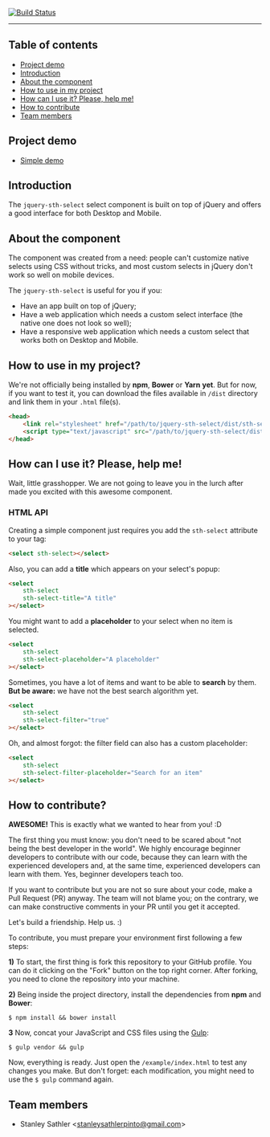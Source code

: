 [![Build Status](https://travis-ci.org/StanleySathler/jquery-sth-select.svg?branch=master)](https://travis-ci.org/StanleySathler/jquery-sth-select)

---
## Table of contents
* [Project demo](#project-demo)
* [Introduction](#introduction)
* [About the component](#about-the-component)
* [How to use in my project](#how-to-use-in-my-project)
* [How can I use it? Please, help me!](#how-can-i-use-it-please-help-me)
* [How to contribute](#how-to-contribute)
* [Team members](#team-members)

## Project demo
* [Simple demo](https://stanleysathler.github.io/jquery-sth-select/example/)

## Introduction
The `jquery-sth-select` select component is built on top of jQuery and offers a good interface for both Desktop and Mobile.

## About the component
The component was created from a need: people can't customize native selects using CSS without tricks, and most custom selects in jQuery don't work so well on mobile devices.

The `jquery-sth-select` is useful for you if you:
* Have an app built on top of jQuery;
* Have a web application which needs a custom select interface (the native one does not look so well);
* Have a responsive web application which needs a custom select that works both on Desktop and Mobile.

## How to use in my project?
We're not officially being installed by **npm**, **Bower** or **Yarn** **yet**. But for now, if you want to test it, you can download the files available in `/dist` directory and link them in your `.html` file(s).

```html
<head>
	<link rel="stylesheet" href="/path/to/jquery-sth-select/dist/sth-select.css" />
	<script type="text/javascript" src="/path/to/jquery-sth-select/dist/sth-select.js"></script>
</head>
```

## How can I use it? Please, help me!
Wait, little grasshopper. We are not going to leave you in the lurch after made you excited with this awesome component.

### HTML API
Creating a simple component just requires you add the `sth-select` attribute to your tag:
```html
<select sth-select></select>
```

Also, you can add a **title** which appears on your select's popup:
```html
<select
	sth-select
	sth-select-title="A title"
></select>
```

You might want to add a **placeholder** to your select when no item is selected.
```html
<select
	sth-select
	sth-select-placeholder="A placeholder"
></select>
```

Sometimes, you have a lot of items and want to be able to **search** by them. **But be aware:** we have not the best search algorithm yet.
```html
<select
	sth-select
	sth-select-filter="true"
></select>
```

Oh, and almost forgot: the filter field can also has a custom placeholder:
```html
<select
	sth-select
	sth-select-filter-placeholder="Search for an item"
></select>
```

## How to contribute?
**AWESOME!** This is exactly what we wanted to hear from you! :D

The first thing you must know: you don't need to be scared about "not being the best developer in the world". We highly encourage beginner developers to contribute with our code, because they can learn with the experienced developers and, at the same time, experienced developers can learn with them. Yes, beginner developers teach too.

If you want to contribute but you are not so sure about your code, make a Pull Request (PR) anyway. The team will not blame you; on the contrary, we can make constructive comments in your PR until you get it accepted.

Let's build a friendship. Help us. :)

To contribute, you must prepare your environment first following a few steps:

**1)** To start, the first thing is fork this repository to your GitHub profile. You can do it clicking on the "Fork" button on the top right corner. After forking, you need to clone the repository into your machine.

**2)** Being inside the project directory, install the dependencies from **npm** and **Bower**:
```
$ npm install && bower install
```

**3** Now, concat your JavaScript and CSS files using the [Gulp](https://gulpjs.com/):
```
$ gulp vendor && gulp
```

Now, everything is ready. Just open the `/example/index.html` to test any changes you make. But don't forget: each modification, you might need to use the `$ gulp` command again.

## Team members
* Stanley Sathler <<stanleysathlerpinto@gmail.com>>
